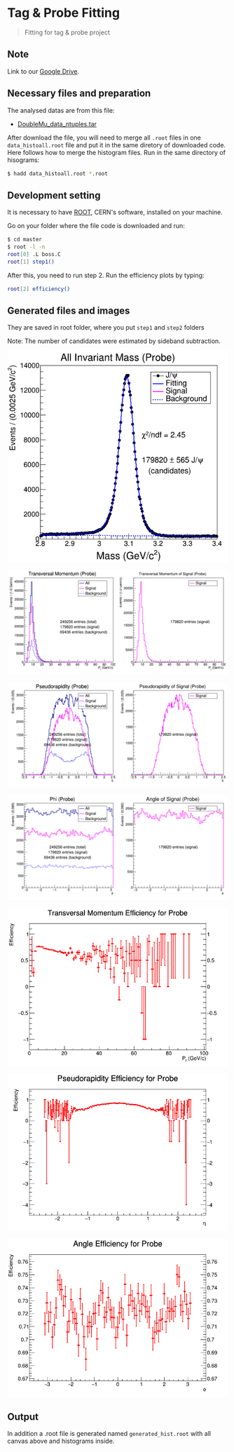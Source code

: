 # Tag & Probe Fitting

> Fitting for tag &amp; probe project

## Note

Link to our [Google Drive](https://drive.google.com/drive/folders/1KZ0OyHnHObX_z6l_ZQ3LN4n7lWHzJ9Fy).

## Necessary files and preparation

The analysed datas are from this file:
* [DoubleMu_data_ntuples.tar](https://drive.google.com/file/d/1z4oNmr3Vcv2JOtH-iBxXOFuWCd4llTNe/view?usp=sharing)

After download the file, you will need to merge all `.root` files  in one `data_histoall.root` file and put it in the same diretory of downloaded code. Here follows how to merge the histogram files. Run in the same directory of hisograms:

```sh
$ hadd data_histoall.root *.root
```

## Development setting

It is necessary to have [ROOT](https://root.cern.ch/root/html534/guides/users-guide/InstallandBuild.html), CERN's software, installed on your machine.

Go on your folder where the file code is downloaded and run:

```sh
$ cd master
$ root -l -n
root[0] .L boss.C
root[1] step1()
```

After this, you need to run step 2. Run the efficiency plots by typing:

```sh
root[2] efficiency()
```

## Generated files and images

They are saved in root folder, where you put `step1` and `step2` folders

Note: The number of candidates were estimated by sideband subtraction.

![](InvariantMassAll.png)

![](PtProbe.png)

![](EtaProbe.png)

![](PhiProbe.png)

![](PtProbe_Efficiency.png)

![](EtaProbe_Efficiency.png)

![](PhiProbe_Efficiency.png)

## Output
In addition a .root file is generated named `generated_hist.root` with all canvas above and histograms inside.
